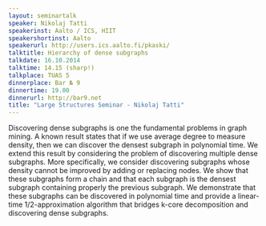 ```yaml
---
layout: seminartalk
speaker: Nikolaj Tatti
speakerinst: Aalto / ICS, HIIT
speakershortinst: Aalto
speakerurl: http://users.ics.aalto.fi/pkaski/
talktitle: Hierarchy of dense subgraphs
talkdate: 16.10.2014
talktime: 14.15 (sharp!)
talkplace: TUAS 5
dinnerplace: Bar № 9
dinnertime: 19.00
dinnerurl: http://bar9.net
title: "Large Structures Seminar - Nikolaj Tatti"
---
```


Discovering dense subgraphs is one the fundamental problems in graph mining. A
known result states that if we use average degree to measure density, then we
can discover the densest subgraph in polynomial time.  We extend this result by
considering the problem of discovering multiple dense subgraphs.  More
specifically, we consider discovering subgraphs whose density cannot be
improved by adding or replacing nodes.  We show that these subgraphs form a
chain and that each subgraph is the densest subgraph containing properly the
previous subgraph.  We demonstrate that these subgraphs can be discovered in
polynomial time and provide a linear-time 1/2-approximation algorithm that
bridges k-core decomposition and discovering dense subgraphs.
